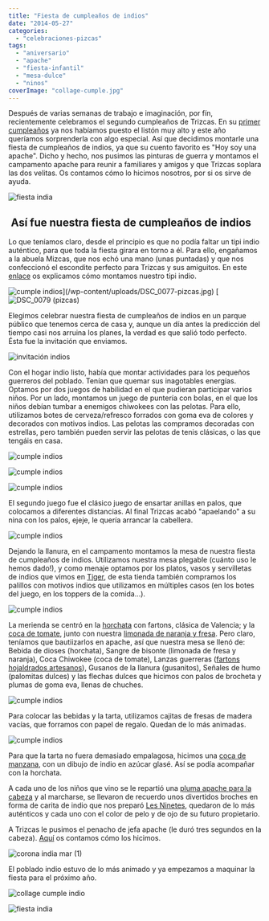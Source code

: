 ```yaml
---
title: "Fiesta de cumpleaños de indios"
date: "2014-05-27"
categories:
  - "celebraciones-pizcas"
tags:
  - "aniversario"
  - "apache"
  - "fiesta-infantil"
  - "mesa-dulce"
  - "ninos"
coverImage: "collage-cumple.jpg"
---
```


Después de varias semanas de trabajo e imaginación, por fín, recientemente celebramos el segundo cumpleaños de Trizcas. En su [primer cumpleaños](/fiesta-de-primer-cumpleanos/ "Primer cumpleaños de Trizcas") ya nos habíamos puesto el listón muy alto y este año queríamos sorprenderla con algo especial. Así que decidimos montarle una fiesta de cumpleaños de indios, ya que su cuento favorito es "Hoy soy una apache". Dicho y hecho, nos pusimos las pinturas de guerra y montamos el campamento apache para reunir a familiares y amigos y que Trizcas soplara las dos velitas. Os contamos cómo lo hicimos nosotros, por si os sirve de ayuda.

![fiesta india](images/IMG_20140526_170821-pizcas.jpg)

##  Así fue nuestra fiesta de cumpleaños de indios

Lo que teníamos claro, desde el principio es que no podía faltar un tipi indio auténtico, para que toda la fiesta girara en torno a él. Para ello, engañamos a la abuela Mizcas, que nos echó una mano (unas puntadas) y que nos confeccionó el escondite perfecto para Trizcas y sus amiguitos. En este [enlace](/tipi-indio/ "Como hacer un tipi indio") os explicamos cómo montamos nuestro tipi indio.

![cumple indios](images/DSC_0077-pizcas.jpg)](/wp-content/uploads/DSC_0077-pizcas.jpg) [![DSC_0079 (pizcas)](images/DSC_0079-pizcas1.jpg)

Elegimos celebrar nuestra fiesta de cumpleaños de indios en un parque público que tenemos cerca de casa y, aunque un día antes la predicción del tiempo casi nos arruina los planes, la verdad es que salió todo perfecto. Ésta fue la invitación que enviamos.

![invitación indios](images/invitación-indios-mar-pizcas.jpg)

Con el hogar indio listo, había que montar actividades para los pequeños guerreros del poblado. Tenían que quemar sus inagotables energías. Optamos por dos juegos de habilidad en el que pudieran participar varios niños. Por un lado, montamos un juego de puntería con bolas, en el que los niños debían tumbar a enemigos chiwokees con las pelotas. Para ello, utilizamos botes de cerveza/refresco forrados con goma eva de colores y decorados con motivos indios. Las pelotas las compramos decoradas con estrellas, pero también pueden servir las pelotas de tenis clásicas, o las que tengáis en casa.

![cumple indios](images/DSC_0045-pizcas.jpg)

![cumple indios](images/DSC_0047-pizcas1.jpg)

![cumple indios](images/DSC_0050-pizcas1.jpg)

El segundo juego fue el clásico juego de ensartar anillas en palos, que colocamos a diferentes distancias. Al final Trizcas acabó "apaelando" a su nina con los palos, ejeje, le quería arrancar la cabellera.

![cumple indios](images/DSC_0382-pizcas.jpg)

Dejando la llanura, en el campamento montamos la mesa de nuestra fiesta de cumpleaños de indios. Utilizamos nuestra mesa plegable (cuánto uso le hemos dado!), y como menaje optamos por los platos, vasos y servilletas de indios que vimos en [Tiger](http://www.tiger-stores.es/ "Tiger"), de esta tienda también compramos los palillos con motivos indios que utilizamos en múltiples casos (en los botes del juego, en los toppers de la comida...).

![cumple indios](images/DSC_0022-pizcas.jpg)

La merienda se centró en la [horchata](http://www.horchatachove.com/ "Horchata Subíes") con fartons, clásica de Valencia; y la [coca de tomate](/coca-de-tomate-empanada-rapida/ "Coca de tomate"), junto con nuestra [limonada de naranja y fresa](/limonada-de-fresa/ "Limonada de fresa"). Pero claro, teníamos que bautiizarlos en apache, así que nuestra mesa se llenó de: Bebida de dioses (horchata), Sangre de bisonte (limonada de fresa y naranja), Coca Chiwokee (coca de tomate), Lanzas guerreras ([fartons hojaldrados artesanos](/fartons-hojaldrados-caseros/ "Fartons hojaldrados caseros")), Gusanos de la llanura (gusanitos), Señales de humo (palomitas dulces) y las flechas dulces que hicimos con palos de brocheta y plumas de goma eva, llenas de chuches.

![cumple indios](images/DSC_0228-pizcas.jpg)

Para colocar las bebidas y la tarta, utilizamos cajitas de fresas de madera vacías, que forramos con papel de regalo. Quedan de lo más animadas.

![cumple indios](images/cajas-pizcas.jpg)

Para que la tarta no fuera demasiado empalagosa, hicimos una [coca de manzana](/bizcocho-jugoso-de-manzana/ "Coca de manzana"), con un dibujo de indio en azúcar glasé. Así se podía acompañar con la horchata.

A cada uno de los niños que vino se le repartió una [pluma apache para la cabeza](/corona-india/ "Cintas con plumas apaches") y al marcharse, se llevaron de recuerdo unos divertidos broches en forma de carita de indio que nos preparó [Les Ninetes](https://www.facebook.com/les.ninetes?fref=ts "Facebook de Les Ninetes"), quedaron de lo más auténticos y cada uno con el color de pelo y de ojo de su futuro propietario.

A Trizcas le pusimos el penacho de jefa apache (le duró tres segundos en la cabeza). [Aquí](/corona-india/ "Corona india") os contamos cómo los hicimos.

![corona india mar (1)](images/corona-india-mar-1-pizcas.jpg)

El poblado indio estuvo de lo más animado y ya empezamos a maquinar la fiesta para el próximo año.

![collage cumple indio](images/collage-cumple.jpg)

![fiesta india](images/DSC_0060-pizcas.jpg)
